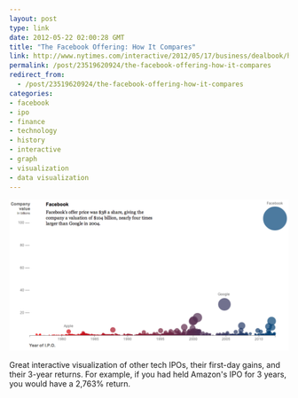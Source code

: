 ```yaml
---
layout: post
type: link
date: 2012-05-22 02:00:28 GMT
title: "The Facebook Offering: How It Compares"
link: http://www.nytimes.com/interactive/2012/05/17/business/dealbook/how-the-facebook-offering-compares.html?utm_source=hackernewsletter&utm_medium=email
permalink: /post/23519620924/the-facebook-offering-how-it-compares
redirect_from: 
  - /post/23519620924/the-facebook-offering-how-it-compares
categories:
- facebook
- ipo
- finance
- technology
- history
- interactive
- graph
- visualization
- data visualization
---
```

![](/assets/images/5b9a0c047bd1c6adbe86d686abaab184522b252a.png)

Great interactive visualization of other tech IPOs, their first-day gains, and their 3-year returns. For example, if you had held Amazon's IPO for 3 years, you would have a 2,763% return.
